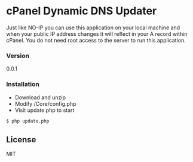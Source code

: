 # cPanel Dynamic DNS Updater
Just like NO-IP you can use this application on your local machine and when your public IP address changes it will reflect in your A record within cPanel. You do not need root access to the server to run this application.
### Version
0.0.1
### Installation
  - Download and unzip
  - Modify /Core/config.php
  - Visit update.php to start
```sh
$ php update.php
```
License
----
MIT